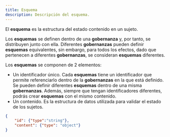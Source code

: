 ```yaml
---
title: Esquema
description: Descripción del esquema.
---
```


El **esquema** es la estructura del estado contenido en un sujeto.

Los **esquemas** se definen dentro de una **gobernanza** y, por tanto, se distribuyen junto con ella. Diferentes **gobernanzas** pueden definir **esquemas** equivalentes, sin embargo, para todos los efectos, dado que pertenecen a diferentes **gobernanzas**, se consideran **esquemas** diferentes.

Los **esquemas** se componen de 2 elementos:
- Un identificador único. Cada **esquemas** tiene un identificador que permite referenciarlo dentro de la **gobernanzas** en la que está definido. Se pueden definir diferentes **esquemas** dentro de una misma **gobernanzas**. Además, siempre que tengan identificadores diferentes, podrás crear **esquemas** con el mismo contenido.
- Un contenido. Es la estructura de datos utilizada para validar el estado de los sujetos.

```json
{
    "id": {"type":"string"},       
    "content": {"type": "object"}  
}

```